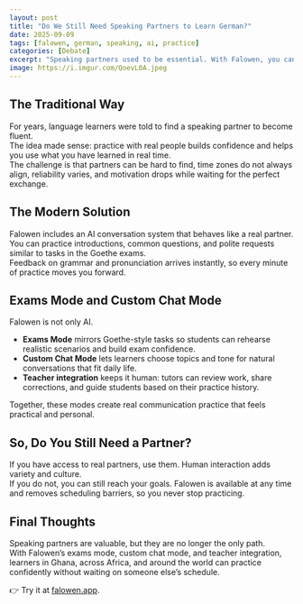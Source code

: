 ```yaml
---
layout: post
title: "Do We Still Need Speaking Partners to Learn German?"
date: 2025-09-09
tags: [falowen, german, speaking, ai, practice]
categories: [Debate]
excerpt: "Speaking partners used to be essential. With Falowen, you can practice anytime, anywhere, faster than the traditional way."
image: https://i.imgur.com/QoevL0A.jpeg
---
```

## The Traditional Way

For years, language learners were told to find a speaking partner to become fluent.  
The idea made sense: practice with real people builds confidence and helps you use what you have learned in real time.  
The challenge is that partners can be hard to find, time zones do not always align, reliability varies, and motivation drops while waiting for the perfect exchange.

## The Modern Solution

Falowen includes an AI conversation system that behaves like a real partner.  
You can practice introductions, common questions, and polite requests similar to tasks in the Goethe exams.  
Feedback on grammar and pronunciation arrives instantly, so every minute of practice moves you forward.

## Exams Mode and Custom Chat Mode

Falowen is not only AI.  
- **Exams Mode** mirrors Goethe-style tasks so students can rehearse realistic scenarios and build exam confidence.  
- **Custom Chat Mode** lets learners choose topics and tone for natural conversations that fit daily life.  
- **Teacher integration** keeps it human: tutors can review work, share corrections, and guide students based on their practice history.

Together, these modes create real communication practice that feels practical and personal.

## So, Do You Still Need a Partner?

If you have access to real partners, use them. Human interaction adds variety and culture.  
If you do not, you can still reach your goals. Falowen is available at any time and removes scheduling barriers, so you never stop practicing.

## Final Thoughts

Speaking partners are valuable, but they are no longer the only path.  
With Falowen’s exams mode, custom chat mode, and teacher integration, learners in Ghana, across Africa, and around the world can practice confidently without waiting on someone else’s schedule.

👉 Try it at [falowen.app](https://falowen.app).
